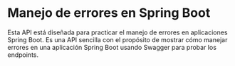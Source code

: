 # Manejo de errores en Spring Boot

Esta API está diseñada para practicar el manejo de errores en aplicaciones Spring Boot.
Es una API sencilla con el propósito de mostrar cómo manejar errores en una aplicación 
Spring Boot usando Swagger para probar los endpoints.